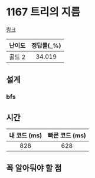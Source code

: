 # 1167 트리의 지름

[링크](https://www.acmicpc.net/problem/1167)

| 난이도  | 정답률(\_%) |
|:----:|:--------:|
| 골드 2 |  34.019  |

## 설계

### bfs


## 시간

| 내 코드 (ms) | 빠른 코드 (ms) |
|:---------:|:----------:|
|    828    |      628      |

## 꼭 알아둬야 할 점
